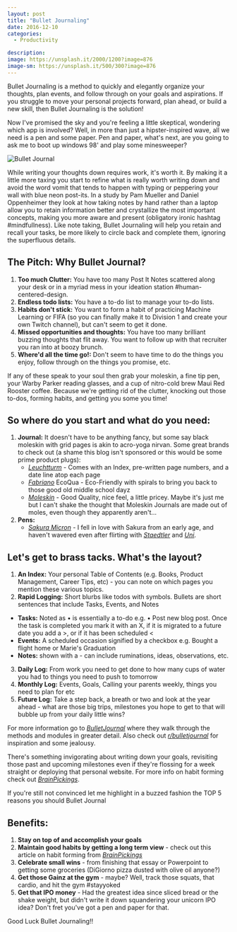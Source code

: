 ```yaml
---
layout: post
title: "Bullet Journaling"
date: 2016-12-10
categories:
  - Productivity

description:
image: https://unsplash.it/2000/1200?image=876
image-sm: https://unsplash.it/500/300?image=876
---
```

Bullet Journaling is a method to quickly and elegantly organize your thoughts, plan events, and follow through on your goals and aspirations. If you struggle to move your personal projects forward, plan ahead, or build a new skill, then Bullet Journaling is the solution!

Now I've promised the sky and you're feeling a little skeptical, wondering which app is involved? Well, in more than just a hipster-inspired wave, all we need is a pen and some paper. Pen and paper, what's next, are you going to ask me to boot up windows 98' and play some minesweeper?  

![Bullet Journal][1]

While writing your thoughts down requires work, it's worth it. By making it a little more taxing you start to refine what is really worth writing down and avoid the word vomit that tends to happen with typing or peppering your wall with blue neon post-its. In a study by Pam Mueller and Daniel Oppenheimer they look at how taking notes by hand rather than a laptop allow you to retain information better and crystallize the most important concepts, making you more aware and present (obligatory ironic hashtag #mindfullness). Like note taking, Bullet Journaling will help you retain and recall your tasks, be more likely to circle back and complete them, ignoring the superfluous details.  

## The Pitch: Why Bullet Journal?

1. **Too much Clutter:** You have too many Post It Notes scattered along your desk or in a myriad mess in your ideation station #human-centered-design.
2. **Endless todo lists:** You have a to-do list to manage your to-do lists.
3. **Habits don't stick:** You want to form a habit of practicing Machine Learning or FIFA (so you can finally make it to Division 1 and create your own Twitch channel), but can't seem to get it done.
4. **Missed opportunities and thoughts:** You have too many brilliant buzzing thoughts that flit away. You want to follow up with that recruiter you ran into at boozy brunch.
5. **Where'd all the time go!:** Don't seem to have time to do the things you enjoy, follow through on the things you promise, etc.  

If any of these speak to your soul then grab your moleskin, a fine tip pen, your Warby Parker reading glasses, and a cup of nitro-cold brew Maui Red Rooster coffee. Because we're getting rid of the clutter, knocking out those to-dos, forming habits, and getting you some you time!


## So where do you start and what do you need:


1. **Journal:** It doesn't have to be anything fancy, but some say black moleskin with grid pages is akin to acro-yoga nirvan. Some great brands to check out (a shame this blog isn't sponsored or this would be some prime product plugs):
   - _[Leuchtturm][2]_ - Comes with an Index, pre-written page numbers, and a date line atop each page
   - _[Fabriano][3]_ EcoQua - Eco-Friendly with spirals to bring you back to those good old middle school dayz
   - _[Moleskin][4]_ - Good Quality, nice feel, a little pricey. Maybe it's just me but I can't shake the thought that Moleskin Journals are made out of moles, even though they apparently aren't…
2. **Pens:**
   - _[Sakura Micron][5]_ - I fell in love with Sakura from an early age, and haven't wavered even after flirting with _[Staedtler][6]_ and _[Uni][7]_.

## Let's get to brass tacks. What's the layout?

1. **An Index:** Your personal Table of Contents (e.g. Books, Product Management, Career Tips, etc) - you can note on which pages you mention these various topics.  
2. **Rapid Logging:** Short blurbs like todos with symbols. Bullets are short sentences that include Tasks, Events, and Notes
  * **Tasks:** Noted as • is essentially a to-do e.g. • Post new blog post. Once the task is completed you mark it with an X, if it is migrated to a future date you add a >, or if it has been scheduled <
  * **Events:** A scheduled occasion signified by a checkbox e.g. Bought a flight home or Marie's Graduation
  * **Notes:** shown with a - can include ruminations, ideas, observations, etc.
3. **Daily Log:** From work you need to get done to how many cups of water you had to things you need to push to tomorrow
4. **Monthly Log:** Events, Goals, Calling your parents weekly, things you need to plan for etc
5. **Future Log:** Take a step back, a breath or two and look at the year ahead - what are those big trips, milestones you hope to get to that will bubble up from your daily little wins?

For more information go to _[BulletJournal][8]_ where they walk through the methods and modules in greater detail. Also check out _[r/bulletjournal][9]_ for inspiration and some jealousy.

There's something invigorating about writing down your goals, revisiting those past and upcoming milestones even if they're flossing for a week straight or deploying that personal website. For more info on habit forming check out _[BrainPickings][10]_.

If you're still not convinced let me highlight in a buzzed fashion the TOP 5 reasons you should Bullet Journal

## Benefits:

1. **Stay on top of and accomplish your goals**
2. **Maintain good habits by getting a long term view** - check out this article on habit forming from _[BrainPickings][10]_
3. **Celebrate small wins** - from finishing that essay or Powerpoint to getting some groceries (DiGiorno pizza dusted with olive oil anyone?)
4. **Get those Gainz at the gym** - maybe? Well, track those squats, that cardio, and hit the gym #stayyoked
5. **Get that IPO money** - Had the greatest idea since sliced bread or the shake weight, but didn't write it down squandering your unicorn IPO idea? Don't fret you've got a pen and paper for that.

Good Luck Bullet Journaling!!

[1]: http://i.imgur.com/QCCHZQH.png
[2]: https://www.amazon.com/Leuchtturm-Medium-Notebook-inches-LBL11/dp/B002CVAU1Y
[3]: http://fabriano.com/en/267/ecoqua
[4]: https://www.amazon.com/Moleskine-Classic-Notebook-Large-Notebooks/dp/8883701127
[5]: http://www.amazon.com/Sakura-30061-3-Piece-Micron-Blister/dp/B000XAORIS/ref=sr_1_1?s=office-products&ie=UTF8&qid=1475968770&sr=1-1&keywords=sakura+micron
[6]: http://www.amazon.com/Staedtler-Pigment-Sketch-Liners-308SB6P/dp/B004L87XRA/ref=sr_1_7?s=office-products&ie=UTF8&qid=1476146001&sr=1-7&keywords=Staedtler+pens
[7]: http://jetpens.com/Uni-ball-Signo-207-Retractable-Gel-Pen-0.7-mm-Black/pd/6231
[8]: http://bulletjournal.com/get-started/
[9]: https://www.reddit.com/r/bulletjournal/
[10]: https://www.brainpickings.org/2014/01/02/how-long-it-takes-to-form-a-new-habit/
